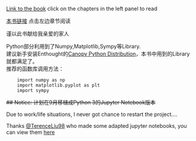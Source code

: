 [Link to the book](http://ryancheunggit.gitbooks.io/calculus-with-python/content/) click on the chapters in the left panel to read 

[本书链接](http://ryancheunggit.gitbooks.io/calculus-with-python/content/) 点击左边章节阅读

谨以此书献给我亲爱的家人

Python部分利用到了Numpy,Matplotlib,Sympy等Library.   
建议新手安装Enthought的[Canopy Python Distribution](https://store.enthought.com/downloads/)，本书中用到的Library就都满足了。  
推荐的函数库调用方法：  
```
	import numpy as np
	import matplotlib.pyplot as plt
	import sympy
```

<strike> ## Notice: 计划在9月移植成Python 3的Jupyter Notebook版本 </strike> 

Due to work/life situations, I never got chance to restart the project....

Thanks [@TerenceLiu98](https://github.com/TerenceLiu98) who made some adapted jupyter notebooks, you can view them [here](https://github.com/TerenceLiu98/Self_Study)
